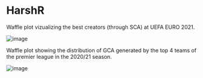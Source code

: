 # HarshR

Waffle plot vizualizing the best creators (through SCA) at UEFA EURO 2021.

![image](https://user-images.githubusercontent.com/87293901/125430534-06a5e406-b198-40af-af97-6b77ee8e94c8.png)




Waffle plot showing the distribution of GCA generated by the top 4 teams of the premier league in the 2020/21 season.

![image](https://user-images.githubusercontent.com/87293901/125266716-b7af1f80-e323-11eb-994f-51db36d408d1.png)
